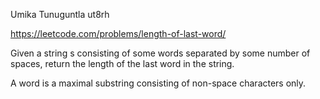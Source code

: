 Umika Tunuguntla ut8rh

https://leetcode.com/problems/length-of-last-word/

Given a string s consisting of some words separated by some number of spaces, return the length of the last word in the string.

A word is a maximal substring consisting of non-space characters only.
